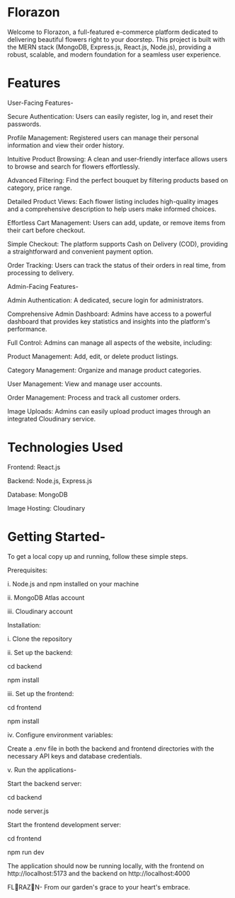 # Florazon

Welcome to Florazon, a full-featured e-commerce platform dedicated to delivering beautiful flowers right to your doorstep. This project is built with the MERN stack (MongoDB, Express.js, React.js, Node.js), providing a robust, scalable, and modern foundation for a seamless user experience.

# Features
User-Facing Features-

Secure Authentication: Users can easily register, log in, and reset their passwords.

Profile Management: Registered users can manage their personal information and view their order history.

Intuitive Product Browsing: A clean and user-friendly interface allows users to browse and search for flowers effortlessly.

Advanced Filtering: Find the perfect bouquet by filtering products based on category, price range.

Detailed Product Views: Each flower listing includes high-quality images and a comprehensive description to help users make informed choices.

Effortless Cart Management: Users can add, update, or remove items from their cart before checkout.

Simple Checkout: The platform supports Cash on Delivery (COD), providing a straightforward and convenient payment option.

Order Tracking: Users can track the status of their orders in real time, from processing to delivery.

Admin-Facing Features-

Admin Authentication: A dedicated, secure login for administrators.

Comprehensive Admin Dashboard: Admins have access to a powerful dashboard that provides key statistics and insights into the platform's performance.

Full Control: Admins can manage all aspects of the website, including:

Product Management: Add, edit, or delete product listings.

Category Management: Organize and manage product categories.

User Management: View and manage user accounts.

Order Management: Process and track all customer orders.

Image Uploads: Admins can easily upload product images through an integrated Cloudinary service.

# Technologies Used
Frontend: React.js

Backend: Node.js, Express.js

Database: MongoDB

Image Hosting: Cloudinary

# Getting Started-
To get a local copy up and running, follow these simple steps.

Prerequisites:

i. Node.js and npm installed on your machine

ii. MongoDB Atlas account 

iii. Cloudinary account

Installation:

i. Clone the repository

ii. Set up the backend: 

cd backend

npm install

iii. Set up the frontend: 

cd frontend

npm install

iv. Configure environment variables:

Create a .env file in both the backend and frontend directories with the necessary API keys and database credentials.

v. Run the applications-

Start the backend server:

cd backend

node server.js

Start the frontend development server:

cd frontend

npm run dev

The application should now be running locally, with the frontend on http://localhost:5173 and the backend on http://localhost:4000

FL🌸RAZ🌸N- From our garden's grace to your heart's embrace.



